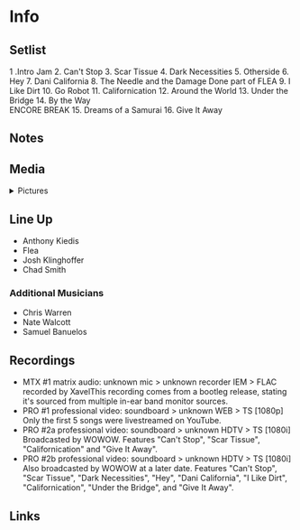 # Info

## Setlist

1 .Intro Jam
2. Can't Stop
3. Scar Tissue
4. Dark Necessities
5. Otherside
6. Hey
7. Dani California
8. The Needle and the Damage Done part of FLEA
9. I Like Dirt
10. Go Robot
11. Californication
12. Around the World
13. Under the Bridge
14. By the Way
<br> ENCORE BREAK
15. Dreams of a Samurai
16. Give It Away

## Notes

## Media 

<details>
  <summary>Pictures</summary>
  <!--<img alt="Setlist" title="Setlist" src="_.jpg" height="200" />-->
</details>

## Line Up

* Anthony Kiedis
* Flea
* Josh Klinghoffer
* Chad Smith

### Additional Musicians
* Chris Warren  
* Nate Walcott  
* Samuel Banuelos

## Recordings

* MTX #1 matrix audio: unknown mic > unknown recorder IEM > FLAC recorded by XavelThis recording comes from a bootleg release, stating it's sourced from multiple in-ear band monitor sources.
* PRO #1 professional video: soundboard > unknown WEB > TS [1080p] Only the first 5 songs were livestreamed on YouTube. 
* PRO #2a professional video: soundboard > unknown HDTV > TS [1080i] Broadcasted by WOWOW. Features "Can't Stop", "Scar Tissue", "Californication" and "Give It Away". 
* PRO #2b professional video: soundboard > unknown HDTV > TS [1080i] Also broadcasted by WOWOW at a later date. Features "Can't Stop", "Scar Tissue", "Dark Necessities", "Hey", "Dani California", "I Like Dirt", "Californication", "Under the Bridge", and "Give It Away".

## Links